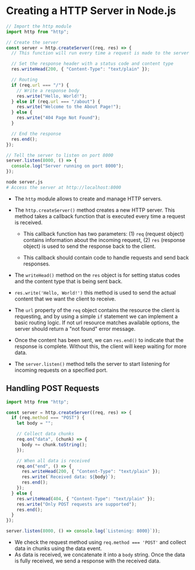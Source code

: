 # Creating a HTTP Server in Node.js

```js
// Import the http module
import http from "http";

// Create the server
const server = http.createServer((req, res) => {
  // This function will run every time a request is made to the server

  // Set the response header with a status code and content type
  res.writeHead(200, { "Content-Type": "text/plain" });

  // Routing
  if (req.url === "/") {
    // Write a response body
    res.write("Hello, World!");
  } else if (req.url === "/about") {
    res.write("Welcome to the About Page!");
  } else {
    res.write("404 Page Not Found");
  }

  // End the response
  res.end();
});

// Tell the server to listen on port 8000
server.listen(8000, () => {
  console.log("Server running on port 8000");
});
```

```bash
node server.js
# Access the server at http://localhost:8000
```

- The `http` module allows to create and manage HTTP servers.

- The `http.createServer()` method creates a new HTTP server. This method takes a callback function that is executed every time a request is received.

  - This callback function has two parameters: (1) `req` (request object) contains information about the incoming request, (2) `res` (response object) is used to send the response back to the client.

  - This callback should contain code to handle requests and send back responses.

- The `writeHead()` method on the `res` object is for setting status codes and the content type that is being sent back.

- `res.write('Hello, World!')` this method is used to send the actual content that we want the client to receive.

- The `url` property of the `req` object contains the resource the client is requesting, and by using a simple `if` statement we can implement a basic routing logic. If not url resource matches available options, the server should return a "not found" error message.

- Once the content has been sent, we can `res.end()` to indicate that the response is complete. Without this, the client will keep waiting for more data.

- The `server.listen()` method tells the server to start listening for incoming requests on a specified port.

## Handling POST Requests

```js
import http from "http";

const server = http.createServer((req, res) => {
  if (req.method === "POST") {
    let body = "";

    // Collect data chunks
    req.on("data", (chunk) => {
      body += chunk.toString();
    });

    // When all data is received
    req.on("end", () => {
      res.writeHead(200, { "Content-Type": "text/plain" });
      res.write(`Received data: ${body}`);
      res.end();
    });
  } else {
    res.writeHead(404, { "Content-Type": "text/plain" });
    res.write("Only POST requests are supported");
    res.end();
  }
});

server.listen(8000, () => console.log(`Listening: 8000}`));
```

- We check the request method using `req.method === 'POST'` and collect data in chunks using the data event.
- As data is received, we concatenate it into a `body` string. Once the data is fully received, we send a response with the received data.
